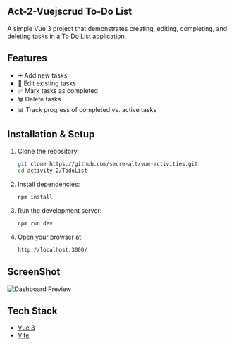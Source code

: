 ## Act-2-Vuejscrud To-Do List

A simple Vue 3 project that demonstrates creating, editing, completing, and deleting tasks in a To Do List application.

## Features
- ➕ Add new tasks
- 📝 Edit existing tasks
- ✅ Mark tasks as completed
- 🗑️ Delete tasks
- 📊 Track progress of completed vs. active tasks

## Installation & Setup
1. Clone the repository:
   ```bash
   git clone https://github.com/secre-alt/vue-activities.git
   cd activity-2/TodoList

2. Install dependencies:
    ```bash
    npm install
3. Run the development server:
    ```bash
    npm run dev
4. Open your browser at:
    ```bash
    http://localhost:3000/

## ScreenShot
![Dashboard Preview](TodoList.png)


## Tech Stack
- [Vue 3](https://vuejs.org/)
- [Vite](https://vitejs.dev/)